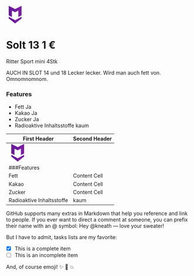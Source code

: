![alt text](https://github.com/adam-p/markdown-here/raw/master/src/common/images/icon48.png "Logo Title Text 1")
# Solt 13 1 &euro;

Ritter Sport mini 4Stk

AUCH IN SLOT 14 und 18
Lecker lecker. Wird man auch fett von. Omnomnomnom.

### Features
+ Fett	Ja
+ Kakao	Ja
+ Zucker	Ja
+ Radioaktive Inhaltsstoffe	kaum

| First Header  | Second Header |
| ------------- | ------------- |
| ![alt text](https://github.com/adam-p/markdown-here/raw/master/src/common/images/icon48.png "Logo Title Text 1") | |
| ###Features  |
| Fett  | Content Cell  |
| Kakao  | Content Cell  |
| Zucker  | Content Cell  |
| Radioaktive Inhaltsstoffe  | kaum  |


GitHub supports many extras in Markdown that help you reference and link to people. If you ever want to direct a comment at someone, you can prefix their name with an @ symbol: Hey @kneath — love your sweater!

But I have to admit, tasks lists are my favorite:

- [x] This is a complete item
- [ ] This is an incomplete item

And, of course emoji! :sparkles: :camel: :boom:

